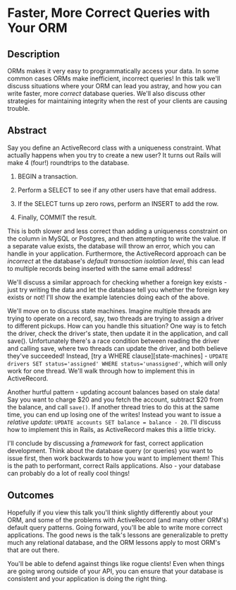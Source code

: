 # Faster, More Correct Queries with Your ORM

## Description

ORMs makes it very easy to programmatically access your data. In some common cases ORMs make inefficient, incorrect queries! In this talk we'll discuss situations where your ORM can lead you astray, and how you can write faster, more *correct* database queries. We'll also discuss other strategies for maintaining integrity when the rest of your clients are causing trouble.

## Abstract

Say you define an ActiveRecord class with a uniqueness constraint. What actually happens when you try to create a new user? It turns out Rails will make 4 (four!) roundtrips to the database.

1. BEGIN a transaction.

2. Perform a SELECT to see if any other users have that email address.

3. If the SELECT turns up zero rows, perform an INSERT to add the row.

4. Finally, COMMIT the result.

This is both slower and less correct than adding a uniqueness constraint on the column in MySQL or Postgres, and then attempting to write the value. If a separate value exists, the database will throw an error, which you can handle in your application. Furthermore, the ActiveRecord approach can be *incorrect* at the database's *default transaction isolation level*, this can lead to multiple records being inserted with the same email address!

We'll discuss a similar approach for checking whether a foreign key exists - just try writing the data and let the database tell you whether the foreign key exists or not! I'll show the example latencies doing each of the above.

We'll move on to discuss state machines. Imagine multiple threads are trying to operate on a record, say, two threads are trying to assign a driver to different pickups. How can you handle this situation? One way is to fetch the driver, check the driver's state, then update it in the application, and call save(). Unfortunately there's a race condition between reading the driver and calling save, where two threads can update the driver, and both believe they've succeeded! Instead, [try a WHERE clause][state-machines] - `UPDATE drivers SET status='assigned' WHERE status='unassigned'`, which will only work for one thread. We'll walk through how to implement this in ActiveRecord.

Another hurtful pattern - updating account balances based on stale data! Say you want to charge $20 and you fetch the account, subtract $20 from the balance, and call `save()`. If another thread tries to do this at the same time, you can end up losing one of the writes! Instead you want to issue a *relative update*: `UPDATE accounts SET balance = balance - 20`. I'll discuss how to implement this in Rails, as ActiveRecord makes this a little tricky.

I'll conclude by discussing a *framework* for fast, correct application development. Think about the database query (or queries) you want to issue first, then work backwards to how you want to implement them! This is the path to performant, correct Rails applications. Also - your database can probably do a lot of really cool things!


## Outcomes

Hopefully if you view this talk you'll think slightly differently about your ORM, and some of the problems with ActiveRecord (and many other ORM's) default query patterns. Going forward, you'll be able to write more correct applications. The good news is the talk's lessons are generalizable to pretty much any relational database, and the ORM lessons apply to most ORM's that are out there.

You'll be able to defend against things like rogue clients! Even when things are going wrong outside of your API, you can ensure that your database is consistent and your application is doing the right thing.
